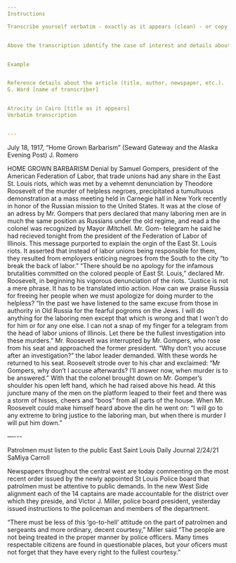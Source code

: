 ```yaml
---
Instructions

Transcribe yourself verbatim - exactly as it appears (clean) - or copy and paste existing (“dirty” OCR from Chronicling America) transcription of a key article. If you use the “dirty” OCR you can clean it up by correcting the transcription by fixing any discrepancies between it and the article of interest (so that is more accurate as a verbatim transcript of that article)


Above the transcription identify the case of interest and details about the news article (title, newspaper, date, link), and your name (transcriber).


Example


Reference details about the article (title, author, newspaper, etc.). 
G. Ward [name of transcriber]


Atrocity in Cairo [title as it appears]
Verbatim transcription


---
```



July 18, 1917, “Home Grown Barbarism” (Seward Gateway and the Alaska Evening Post)
J. Romero


HOME GROWN BARBARISM
Denial by Samuel Gompers, president of the American Federation of Labor, that trade unions had any share in the East St. Louis riots, which was met by a vehemnt denunciation by Theodore Roosevelt of the murder of helpless negroes, precipitated a tumultuous demonstration at a mass meeting held in Carnegie hall in New York recently in honor of the Russian mission to the United States. 
It was at the close of an adress by Mr. Gompers that pers declared that many laboring men are in much the same position as Russians under the old regime, and read a the colonel was recognized by Mayor iMitchell. Mr. Gom- telegram he said he had recieved tonight from the president of the Federation of Labor of Illinois. This message purported to explain the orgin of the East St. Louis riots. It asserted that instead of labor unions being responsible for them, they resulted from employers enticing negroes from the South to the city “to break the back of labor.” 
        “There should be no apology for the infamous brutalities committed on the colored people of East St. Louis,” declared Mr. Roosevelt, in beginning his vigorous denunciation of the riots. “Justice is not a mere phrase. It has to be translated intio action. How can we praise Russia for freeing her people when we must apologize for doing murder to the helpless?
“In the past we have listened to the same excuse from those in authority in Old Russia for the fearful pogroms on the Jews. I will do anything for the laboring men except that which is wrong and that I won’t do for him or for any one else. I can not a snap of my finger for a telegram from the head of labor unions of Illinois. Let there be the fullest investigation into these murders.”
Mr. Roosevelt was interrupted by Mr. Gompers, who rose from his seat and approached the former president. “Why don’t you accuse after an investigation?” the labor leader demanded. 
With these words he returned to his seat. Roosevelt strode over to his char and exclaimed: “Mr Gompers, why don’t I accuse afterwards? I’ll answer now, when murder is to be answered.” 
        With that the colonel brought down on Mr. Gomper’s shoulder his open left hand, which he had raised above his head. 
At this juncture many of the men on the platform leaped to their feet and there was a storm of hisses, cheers and “boos” from all parts of the house.
When Mr. Roosevelt could make himself heard above the din he went on:
        “I will go to any extreme to bring justice to the laboring man, but when there is murder I will put him down.”
        
—--- 


Patrolmen must listen to the public
East Saint Louis Daily Journal 2/24/21
SaMiya Carroll


Newspapers throughout the central west are today commenting on the most recent order issued by the newly appointed St Louis Police board that patrolmen must be attentive to public demands. In the new West Side alignment each of the 14 captains are made accountable for the district over which they preside, and Victor J. Miller, police board president, yesterday issued instructions to the policeman and members of the department.


 “There must be less of this ‘go-to-hell’ attitude on the part of patrolmen and sergeants and more ordinary, decent courtesy,”  Miller said “The people are not being treated in the proper manner by police officers. Many times respectable citizens are found in questionable places, but your oficers must not forget that they have every right to the fullest courtesy.”
